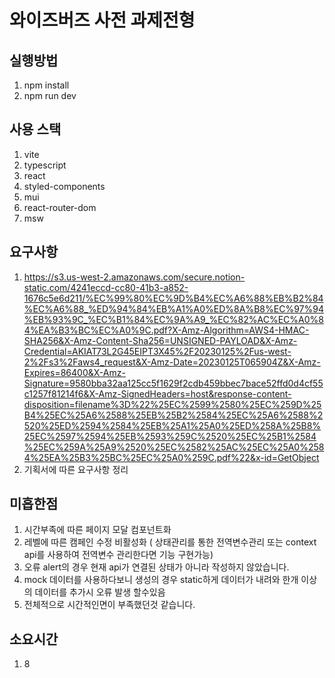 # 와이즈버즈 사전 과제전형 

## 실행방법

1. npm install
2. npm run dev

## 사용 스택
1. vite
2. typescript
3. react
4. styled-components
5. mui
6. react-router-dom
7. msw

## 요구사항
 1. https://s3.us-west-2.amazonaws.com/secure.notion-static.com/4241eccd-cc80-41b3-a852-1676c5e6d211/%EC%99%80%EC%9D%B4%EC%A6%88%EB%B2%84%EC%A6%88_%ED%94%84%EB%A1%A0%ED%8A%B8%EC%97%94%EB%93%9C_%EC%B1%84%EC%9A%A9_%EC%82%AC%EC%A0%84%EA%B3%BC%EC%A0%9C.pdf?X-Amz-Algorithm=AWS4-HMAC-SHA256&X-Amz-Content-Sha256=UNSIGNED-PAYLOAD&X-Amz-Credential=AKIAT73L2G45EIPT3X45%2F20230125%2Fus-west-2%2Fs3%2Faws4_request&X-Amz-Date=20230125T065904Z&X-Amz-Expires=86400&X-Amz-Signature=9580bba32aa125cc5f1629f2cdb459bbec7bace52ffd0d4cf55c1257f81214f6&X-Amz-SignedHeaders=host&response-content-disposition=filename%3D%22%25EC%2599%2580%25EC%259D%25B4%25EC%25A6%2588%25EB%25B2%2584%25EC%25A6%2588%2520%25ED%2594%2584%25EB%25A1%25A0%25ED%258A%25B8%25EC%2597%2594%25EB%2593%259C%2520%25EC%25B1%2584%25EC%259A%25A9%2520%25EC%2582%25AC%25EC%25A0%2584%25EA%25B3%25BC%25EC%25A0%259C.pdf%22&x-id=GetObject
 2. 기획서에 따른 요구사항 정리
 
 ## 미흡한점
 1. 시간부족에 따른 페이지 모달 컴포넌트화 
 2. 레벨에 따른 캠페인 수정 비활성화 ( 상태관리를 통한 전역변수관리 또는 context api를 사용하여 전역변수 관리한다면 기능 구현가능)
 3. 오류 alert의 경우 현재 api가 연결된 상태가 아니라 작성하지 않았습니다.
 4. mock 데이터를 사용하다보니 생성의 경우 static하게 데이터가 내려와 한개 이상의 데이터를 추가시 오류 발생 할수있음
 5. 전체적으로 시간적인면이 부족했던것 같습니다.

## 소요시간
1. 8
